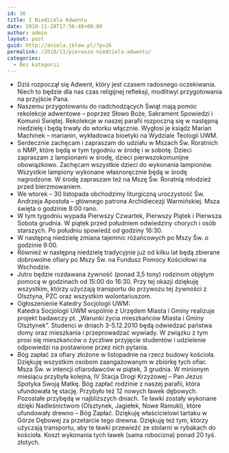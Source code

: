 ```yaml
---
id: 16
title: I Niedziela Adwentu
date: 2010-11-28T17:56:48+00:00
author: admin
layout: post
guid: http://aniela.jblew.pl/?p=16
permalink: /2010/11/pierwsza-niedziela-adwentu/
categories:
  - Bez kategorii
---
```

  * Dziś rozpoczął się Adwent, który jest czasem radosnego oczekiwania. Niech to będzie dla nas czas religijnej refleksji, modlitwyi przygotowania na przyjście Pana.
  * Naszemu przygotowaniu do nadchodzących Świąt mają pomóc rekolekcje adwentowe &#8211; poprzez Słowo Boże, Sakrament Spowiedzi i Komunii Świętej. Rekolekcje w naszej parafii rozpoczną się w następną niedzielę i będą trwały do wtorku włącznie. Wygłosi je ksiądz Marian Machinek &#8211; marianin, wykładowca bioetyki na Wydziale Teologii UWM.
  * Serdecznie zachęcam i zapraszam do udziału w Mszach Św. Roratnich o NMP, które będą w tym tygodniu w środę i w sobotę. Dzieci zapraszam z lampionami w środę, dzieci pierwszokomunijne obowiązkowo. Zachęcam wszystkie dzieci do wykonania lampionów. Wszystkie lampiony wykonane własnoręcznie będą w środę nagrodzone. W środę zapraszam też na Mszę Św. Roratnią młodzież przed bierzmowaniem.
  * We wtorek &#8211; 30 listopada obchodzimy liturgiczną uroczystość Św. Andrzeja Apostoła &#8211; głównego patrona Archidiecezji Warmińskiej. Msza święta o godzinie 8:00 rano.
  * W tym tygodniu wypada Pierwszy Czwartek, Pierwszy Piątek i Pierwsza Sobota grudnia. W piątek przed południem odwiedziny chorych i osób starszych. Po południu spowiedź od godziny 16:30.
  * W następną niedzielę zmiana tajemnic różańcowych po Mszy Św. o godzinie 9:00.
  * Również w następną niedzielę tradycyjnie już od kilku lat będą zbierane dobrowolne ofiary po Mszy Św. na Fundusz Pomocy Kościołowi na Wschodzie.
  * Jutro będzie rozdawana żywność (ponad 3,5 tony) rodzinom objętym pomocą w godzinach od 15:00 do 16:30. Przy tej okazji dziękuję wszystkim, którzy użyczają transportu do przywozu tej żywności z Olsztyna, PZC oraz wszystkim wolontariuszom.
  * Ogłoszenienie Katedry Socjologii UWM:  
    Katedra Socjologii UWM wspólnie z Urzędem Miasta i Gminy realizuje projekt badawczy pt. &#8222;Warunki życia mieszkańców Miasta i Gminy Olsztynek&#8221;. Studenci w dniach 3-5.12.2010 będą odwiedzać państwa domy oraz mieszkania i przeprowadzać wywiady. W związku z tym prosi się mieszkańców o życzliwe przyjęcie studentów i udzielenie odpowiedzi na postawione przez nich pytania.
  * Bóg zapłać za ofiary złożone w listopadnie na rzecz budowy kościoła. Dziękuję wszystkim osobom zaangażowanym w zbiórkę tych ofiar. Msza Św. w intencji ofiarodawców w piątek, 3 grudnia. W minionym miesiącu przybyła kolejna, IV Stacja Drogi Krzyżowej &#8211; Pan Jezus Spotyka Swoją Matkę. Bóg zapłać rodzinie z naszej parafii, która ufundowała tę stację. Przybyło też 12 nowych ławek dębowych. Pozostałe przybędą w najbliższych dniach. Te ławki zostały wykonane dzięki Nadleśnictwom (Olsztynek, Jagiełek, Nowe Ramuki), które ufundowały drewno &#8211; Bóg Zapłać. Dziękuję właścicielowi tartaku w Górze Dębowej za przetarcie tego drewna. Dziękuję też tym, którzy użyczają transportu, aby te ławki przewieźć ze stolarni w rybakach do kościoła. Koszt wykonania tych ławek (sama robocizna) ponad 20 tyś. złotych.